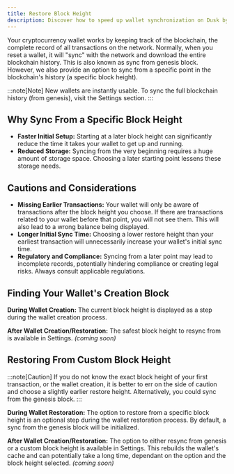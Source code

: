 ```yaml
---
title: Restore Block Height
description: Discover how to speed up wallet synchronization on Dusk by setting the correct restore block height.
---
```


Your cryptocurrency wallet works by keeping track of the blockchain, the complete record of all transactions on the network. Normally, when you reset a wallet, it will "sync" with the network and download the entire blockchain history. This is also known as sync from genesis block. However, we also provide an option to sync from a specific point in the blockchain's history (a specific block height).

:::note[Note]
New wallets are instantly usable. To sync the full blockchain history (from genesis), visit the Settings section.
:::

## Why Sync From a Specific Block Height

- **Faster Initial Setup:** Starting at a later block height can significantly reduce the time it takes your wallet to get up and running.
- **Reduced Storage:** Syncing from the very beginning requires a huge amount of storage space. Choosing a later starting point lessens these storage needs.

## Cautions and Considerations

- **Missing Earlier Transactions:** Your wallet will only be aware of transactions after the block height you choose. If there are transactions related to your wallet before that point, you will not see them. This will also lead to a wrong balance being displayed.
- **Longer Initial Sync Time:** Choosing a lower restore height than your earliest transaction will unnecessarily increase your wallet's initial sync time.
- **Regulatory and Compliance:** Syncing from a later point may lead to incomplete records, potentially hindering compliance or creating legal risks. Always consult applicable regulations.

## Finding Your Wallet's Creation Block

**During Wallet Creation:** The current block height is displayed as a step during the wallet creation process.

**After Wallet Creation/Restoration:** The safest block height to resync from is available in Settings. _(coming soon)_

## Restoring From Custom Block Height

:::note[Caution]
If you do not know the exact block height of your first transaction, or the wallet creation, it is better to err on the side of caution and choose a slightly earlier restore height. Alternatively, you could sync from the genesis block.
:::

**During Wallet Restoration:** The option to restore from a specific block height is an optional step during the wallet restoration process. By default, a sync from the genesis block will be initialized.

**After Wallet Creation/Restoration:** The option to either resync from genesis or a custom block height is available in Settings. This rebuilds the wallet's cache and can potentially take a long time, dependant on the option and the block height selected. _(coming soon)_
